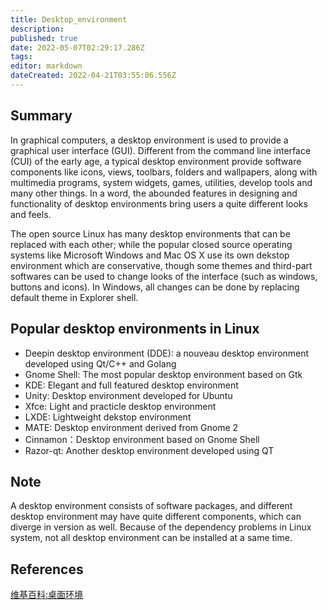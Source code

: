 ```yaml
---
title: Desktop_environment
description: 
published: true
date: 2022-05-07T02:29:17.286Z
tags: 
editor: markdown
dateCreated: 2022-04-21T03:55:06.556Z
---
```


## Summary

In graphical computers, a desktop environment is used to provide a graphical user interface (GUI). Different from the command line interface (CUI) of the early age, a typical desktop environment provide software components like icons, views, toolbars, folders and wallpapers, along with multimedia programs, system widgets, games, utilities, develop tools and many other things. In a word, the abounded features in designing and functionality of desktop environments bring users a quite different looks and feels.

The open source Linux has many desktop environments that can be replaced with each other; while the popular closed source operating systems like Microsoft Windows and Mac OS X use its own dekstop environment which are conservative, though some themes and third-part softwares can be used to change looks of the interface (such as windows, buttons and icons). In Windows, all changes can be done by replacing default theme in Explorer shell.


## Popular desktop environments in Linux

- Deepin desktop environment (DDE): a nouveau desktop environment developed using Qt/C++ and Golang
- Gnome Shell: The most popular desktop environment based on Gtk
- KDE: Elegant and full featured desktop environment
- Unity: Desktop environment developed for Ubuntu
- Xfce: Light and practicle desktop environment
- LXDE: Lightweight dekstop environment
- MATE: Desktop environment derived from Gnome 2
- Cinnamon：Desktop environment based on Gnome Shell
- Razor-qt: Another desktop environment developed using QT

## Note

A desktop environment consists of software packages, and different desktop environment may have quite different components, which can diverge in version as well. Because of the dependency problems in Linux system, not all desktop environment can be installed at a same time.

## References

[维基百科:桌面环境](http://zh.wikipedia.org/wiki/%E6%A1%8C%E9%9D%A2%E7%8E%AF%E5%A2%83)